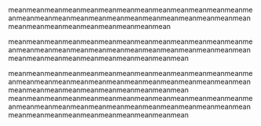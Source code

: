 meanmeanmeanmeanmeanmeanmeanmeanmeanmeanmeanmeanmeanmeanmeanmeanmeanmeanmeanmeanmeanmeanmeanmeanmeanmeanmeanmeanmeanmeanmeanmeanmeanmeanmeanmean












meanmeanmeanmeanmeanmeanmeanmeanmeanmeanmeanmeanmeanmeanmeanmeanmeanmeanmeanmeanmeanmeanmeanmeanmeanmeanmeanmeanmeanmeanmeanmeanmeanmeanmeanmeanmean

meanmeanmeanmeanmeanmeanmeanmeanmeanmeanmeanmeanmeanmeanmeanmeanmeanmeanmeanmeanmeanmeanmeanmeanmeanmeanmeanmeanmeanmeanmeanmeanmeanmeanmeanmeanmean
meanmeanmeanmeanmeanmeanmeanmeanmeanmeanmeanmeanmeanmeanmeanmeanmeanmeanmeanmeanmeanmeanmeanmeanmeanmeanmeanmeanmeanmeanmeanmeanmeanmeanmeanmeanmean